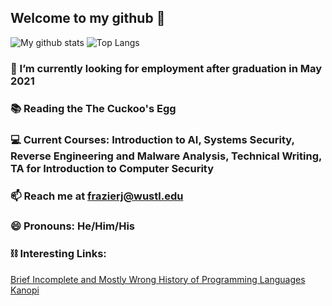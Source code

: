 
## Welcome to my github 👋 

![My github stats](https://github-readme-stats.vercel.app/api?username=frazierjoe&count_private=true&show_icons=false&theme=vue&hide=issues) ![Top Langs](https://github-readme-stats.vercel.app/api/top-langs/?username=frazierjoe&layout=compact)

### 🔭 I’m currently looking for employment after graduation in May 2021

### 📚 Reading the The Cuckoo's Egg

### 💻 Current Courses: Introduction to AI, Systems Security, Reverse Engineering and Malware Analysis, Technical Writing, TA for Introduction to Computer Security

<!--### 💻 Working for [Ignite Bot](https://www.ignitebot.io) -->

### 📫 Reach me at frazierj@wustl.edu

### 😄 Pronouns: He/Him/His

### ⛓ Interesting Links:
[Brief Incomplete and Mostly Wrong History of Programming Languages](http://james-iry.blogspot.com/2009/05/brief-incomplete-and-mostly-wrong.html)
[Kanopi](kanopi.io)
